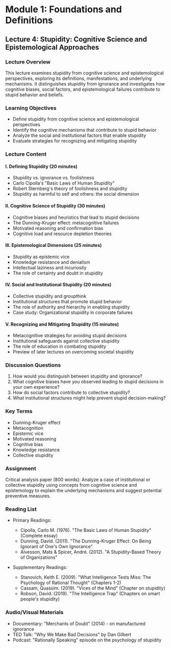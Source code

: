 # Module 1: Foundations and Definitions

## Lecture 4: Stupidity: Cognitive Science and Epistemological Approaches

### Lecture Overview
This lecture examines stupidity from cognitive science and epistemological perspectives, exploring its definitions, manifestations, and underlying mechanisms. It distinguishes stupidity from ignorance and investigates how cognitive biases, social factors, and epistemological failures contribute to stupid behavior and beliefs.

### Learning Objectives
- Define stupidity from cognitive science and epistemological perspectives
- Identify the cognitive mechanisms that contribute to stupid behavior
- Analyze the social and institutional factors that enable stupidity
- Evaluate strategies for recognizing and mitigating stupidity

### Lecture Content

#### I. Defining Stupidity (20 minutes)
- Stupidity vs. ignorance vs. foolishness
- Carlo Cipolla's "Basic Laws of Human Stupidity"
- Robert Sternberg's theory of foolishness and stupidity
- Stupidity as harmful to self and others: the social dimension

#### II. Cognitive Science of Stupidity (30 minutes)
- Cognitive biases and heuristics that lead to stupid decisions
- The Dunning-Kruger effect: metacognitive failures
- Motivated reasoning and confirmation bias
- Cognitive load and resource depletion theories

#### III. Epistemological Dimensions (25 minutes)
- Stupidity as epistemic vice
- Knowledge resistance and denialism
- Intellectual laziness and incuriosity
- The role of certainty and doubt in stupidity

#### IV. Social and Institutional Stupidity (20 minutes)
- Collective stupidity and groupthink
- Institutional structures that promote stupid behavior
- The role of authority and hierarchy in enabling stupidity
- Case study: Organizational stupidity in corporate failures

#### V. Recognizing and Mitigating Stupidity (15 minutes)
- Metacognitive strategies for avoiding stupid decisions
- Institutional safeguards against collective stupidity
- The role of education in combating stupidity
- Preview of later lectures on overcoming societal stupidity

### Discussion Questions
1. How would you distinguish between stupidity and ignorance?
2. What cognitive biases have you observed leading to stupid decisions in your own experience?
3. How do social factors contribute to collective stupidity?
4. What institutional structures might help prevent stupid decision-making?

### Key Terms
- Dunning-Kruger effect
- Metacognition
- Epistemic vice
- Motivated reasoning
- Cognitive bias
- Knowledge resistance
- Collective stupidity

### Assignment
Critical analysis paper (800 words): Analyze a case of institutional or collective stupidity using concepts from cognitive science and epistemology to explain the underlying mechanisms and suggest potential preventive measures.

### Reading List
- Primary Readings:
  * Cipolla, Carlo M. (1976). "The Basic Laws of Human Stupidity" (Complete essay)
  * Dunning, David. (2011). "The Dunning-Kruger Effect: On Being Ignorant of One's Own Ignorance"
  * Alvesson, Mats & Spicer, André. (2012). "A Stupidity-Based Theory of Organizations"

- Supplementary Readings:
  * Stanovich, Keith E. (2009). "What Intelligence Tests Miss: The Psychology of Rational Thought" (Chapters 1-2)
  * Cassam, Quassim. (2019). "Vices of the Mind" (Chapter on stupidity)
  * Robson, David. (2019). "The Intelligence Trap" (Chapters on smart people's stupidity)

### Audio/Visual Materials
- Documentary: "Merchants of Doubt" (2014) - on manufactured ignorance
- TED Talk: "Why We Make Bad Decisions" by Dan Gilbert
- Podcast: "Rationally Speaking" episode on the psychology of stupidity
